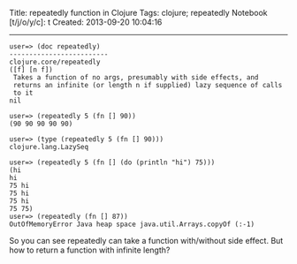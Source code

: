 Title: repeatedly function in Clojure
Tags: clojure; repeatedly
Notebook [t/j/o/y/c]: t
Created: 2013-09-20 10:04:16

------

    user=> (doc repeatedly) 
    ------------------------- 
    clojure.core/repeatedly 
    ([f] [n f]) 
     Takes a function of no args, presumably with side effects, and 
     returns an infinite (or length n if supplied) lazy sequence of calls 
     to it 
    nil

    user=> (repeatedly 5 (fn [] 90)) 
    (90 90 90 90 90)

    user=> (type (repeatedly 5 (fn [] 90))) 
    clojure.lang.LazySeq

    user=> (repeatedly 5 (fn [] (do (println "hi") 75))) 
    (hi 
    hi 
    75 hi 
    75 hi 
    75 hi 
    75 75) 
    user=> (repeatedly (fn [] 87)) 
    OutOfMemoryError Java heap space java.util.Arrays.copyOf (:-1)

So you can see repeatedly can take a function with/without side effect.
But how to return a function with infinite length?
